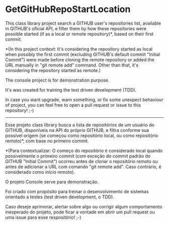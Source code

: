 # GetGitHubRepoStartLocation

This class library project search a GITHUB user's repositories list, available in GITHUB's oficial API, e filter them by how these repositories were possible started (if as a local or remote repository)*, based on their first commit.

*(In this project context: It's considering the repository started as local when possibly the first commit (excluding GITHUB's default commit "Initial Commit") were made before cloning the remote repository or added the URL manually in "git remote add" command. Other than that, it's considering the repository started as remote.)

The console project is for demonstration purpose.

It's was created for training the test driven development (TDD).

In case you want upgrade, warn something, or fix some unexpect behaviour of project, you can feel free to open a pull request or issue to this repository! ;-)

------------------------------

Esse projeto class library busca a lista de repositórios de um usuário do GITHUB, disponíveis na API do próprio GITHUB, e filtra conforme sua possível origem (se começou como repositório local, ou como repositório remoto)*, com base no primeiro commit.

*(Para contextualizar: O começo do repositório é considerado local quando possivelmente o primeiro commit (com exceção do commit padrão do GITHUB "Initial Commit") ocorreu antes de clonar o repositório remoto ou antes de adicionar a URL com comando "git remote add". Caso contrário, é considerado como início remoto).

O projeto Console serve para demonstração.

Foi criado com propósito para treinar o desenvolvimento de sistemas orientado a testes (test driven development, o TDD).

Caso deseje aprimorar, alertar sobre algo ou corrigir algum comportamento inesperado do projeto, pode ficar a vontade em abrir um pull request ou uma issue para esse respositório! ;-)
